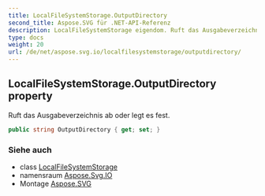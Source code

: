```yaml
---
title: LocalFileSystemStorage.OutputDirectory
second_title: Aspose.SVG für .NET-API-Referenz
description: LocalFileSystemStorage eigendom. Ruft das Ausgabeverzeichnis ab oder legt es fest.
type: docs
weight: 20
url: /de/net/aspose.svg.io/localfilesystemstorage/outputdirectory/
---
```

## LocalFileSystemStorage.OutputDirectory property

Ruft das Ausgabeverzeichnis ab oder legt es fest.

```csharp
public string OutputDirectory { get; set; }
```

### Siehe auch

* class [LocalFileSystemStorage](../)
* namensraum [Aspose.Svg.IO](../../localfilesystemstorage/)
* Montage [Aspose.SVG](../../../)


